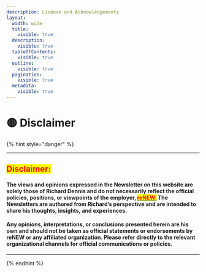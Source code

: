 ```yaml
---
description: License and Acknowledgements
layout:
  width: wide
  title:
    visible: true
  description:
    visible: true
  tableOfContents:
    visible: true
  outline:
    visible: true
  pagination:
    visible: true
  metadata:
    visible: true
---
```


# 🟡 Disclaimer

{% hint style="danger" %}


***

## <mark style="color:red;">**Disclaimer:**</mark>

#### The views and opinions expressed in the Newsletter on this website are solely those of Richard Dennis and do not necessarily reflect the official policies, positions, or viewpoints of the employer, [<mark style="color:red;">**reNEW.**</mark>](https://renew.ku.dk/) The Newsletters are authored from Richard’s perspective and are intended to share his thoughts, insights, and experiences.

#### Any opinions, interpretations, or conclusions presented herein are his own and should not be taken as official statements or endorsements by reNEW or any affiliated organization. Please refer directly to the relevant organizational channels for official communications or policies.

***


{% endhint %}


